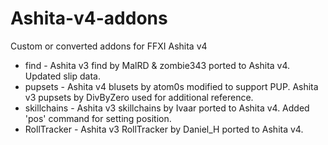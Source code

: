 # Ashita-v4-addons
Custom or converted addons for FFXI Ashita v4

- find - Ashita v3 find by MalRD & zombie343 ported to Ashita v4. Updated slip data.
- pupsets - Ashita v4 blusets by atom0s modified to support PUP. Ashita v3 pupsets by DivByZero used for additional reference.
- skillchains - Ashita v3 skillchains by Ivaar ported to Ashita v4. Added 'pos' command for setting position.
- RollTracker - Ashita v3 RollTracker by Daniel_H ported to Ashita v4.

